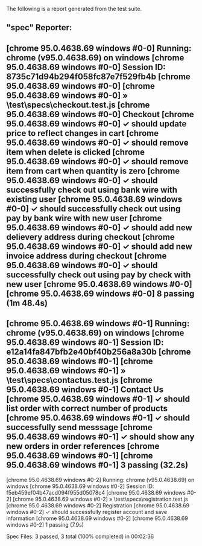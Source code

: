 The following is a report generated from the test suite.

 "spec" Reporter:
------------------------------------------------------------------
[chrome 95.0.4638.69 windows #0-0] Running: chrome (v95.0.4638.69) on windows
[chrome 95.0.4638.69 windows #0-0] Session ID: 8735c71d94b294f058fc87e7f529fb4b
[chrome 95.0.4638.69 windows #0-0]
[chrome 95.0.4638.69 windows #0-0] » \test\specs\checkout.test.js
[chrome 95.0.4638.69 windows #0-0] Checkout
[chrome 95.0.4638.69 windows #0-0]    ✓ should update price to reflect changes in cart
[chrome 95.0.4638.69 windows #0-0]    ✓ should remove item when delete is clicked
[chrome 95.0.4638.69 windows #0-0]    ✓ should remove item from cart when quantity is zero
[chrome 95.0.4638.69 windows #0-0]    ✓ should successfully check out using bank wire with existing user
[chrome 95.0.4638.69 windows #0-0]    ✓ should successfully check out using pay by bank wire with new user
[chrome 95.0.4638.69 windows #0-0]    ✓ should add new delievery address during checkout
[chrome 95.0.4638.69 windows #0-0]    ✓ should add new invoice address during checkout
[chrome 95.0.4638.69 windows #0-0]    ✓ should successfully check out using pay by check with new user
[chrome 95.0.4638.69 windows #0-0]
[chrome 95.0.4638.69 windows #0-0] 8 passing (1m 48.4s)
------------------------------------------------------------------
[chrome 95.0.4638.69 windows #0-1] Running: chrome (v95.0.4638.69) on windows
[chrome 95.0.4638.69 windows #0-1] Session ID: e12a14fa847bfb2e40bf40b256a8a30b
[chrome 95.0.4638.69 windows #0-1]
[chrome 95.0.4638.69 windows #0-1] » \test\specs\contactus.test.js
[chrome 95.0.4638.69 windows #0-1] Contact Us
[chrome 95.0.4638.69 windows #0-1]    ✓ should list order with correct number of products
[chrome 95.0.4638.69 windows #0-1]    ✓ should successfully send messsage
[chrome 95.0.4638.69 windows #0-1]    ✓ should show any new orders in order references
[chrome 95.0.4638.69 windows #0-1]
[chrome 95.0.4638.69 windows #0-1] 3 passing (32.2s)
------------------------------------------------------------------
[chrome 95.0.4638.69 windows #0-2] Running: chrome (v95.0.4638.69) on windows
[chrome 95.0.4638.69 windows #0-2] Session ID: f5eb459ef04b47acd094f955d05078c4
[chrome 95.0.4638.69 windows #0-2]
[chrome 95.0.4638.69 windows #0-2] » \test\specs\registration.test.js
[chrome 95.0.4638.69 windows #0-2] Registration
[chrome 95.0.4638.69 windows #0-2]    ✓ should successfully register account and save information
[chrome 95.0.4638.69 windows #0-2]
[chrome 95.0.4638.69 windows #0-2] 1 passing (7.9s)


Spec Files:      3 passed, 3 total (100% completed) in 00:02:36